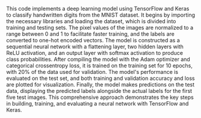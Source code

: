 This code implements a deep learning model using TensorFlow and Keras to classify handwritten digits from the MNIST dataset. It begins by importing the necessary libraries and loading the dataset, which is divided into training and testing sets. The pixel values of the images are normalized to a range between 0 and 1 to facilitate faster training, and the labels are converted to one-hot encoded vectors. The model is constructed as a sequential neural network with a flattening layer, two hidden layers with ReLU activation, and an output layer with softmax activation to produce class probabilities. After compiling the model with the Adam optimizer and categorical crossentropy loss, it is trained on the training set for 10 epochs, with 20% of the data used for validation. The model's performance is evaluated on the test set, and both training and validation accuracy and loss are plotted for visualization. Finally, the model makes predictions on the test data, displaying the predicted labels alongside the actual labels for the first five test images. This comprehensive approach demonstrates the key steps in building, training, and evaluating a neural network with TensorFlow and Keras.
